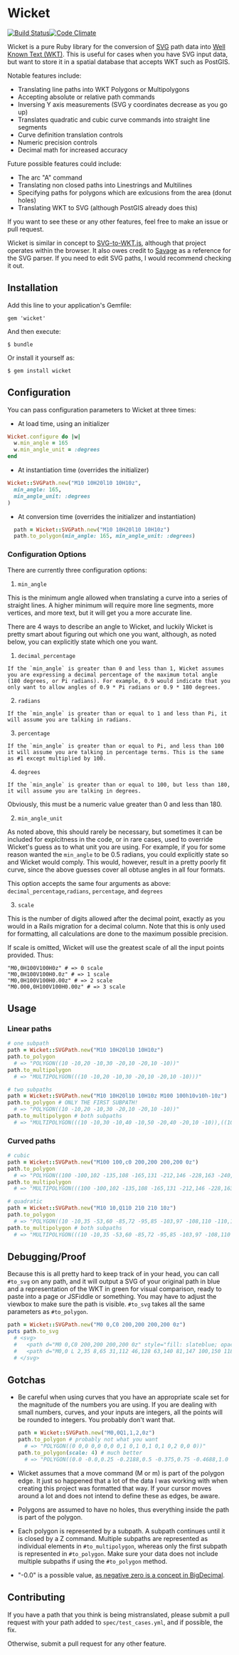 # Wicket

[![Build Status](https://travis-ci.org/rurabe/wicket.svg?branch=master)](https://travis-ci.org/rurabe/wicket)[![Code Climate](https://codeclimate.com/github/rurabe/wicket.png)](https://codeclimate.com/github/rurabe/wicket)

Wicket is a pure Ruby library for the conversion of [SVG](http://en.wikipedia.org/wiki/Scalable_Vector_Graphics) path data into [Well Known Text (WKT)](http://en.wikipedia.org/wiki/Well-known_text). This is useful for cases when you have SVG input data, but want to store it in a spatial database that accepts WKT such as PostGIS.

Notable features include:
- Translating line paths into WKT Polygons or Multipolygons
- Accepting absolute or relative path commands
- Inversing Y axis measurements (SVG y coordinates decrease as you go up)
- Translates quadratic and cubic curve commands into straight line segments
- Curve definition translation controls
- Numeric precision controls
- Decimal math for increased accuracy

Future possible features could include:
- The arc "A" command
- Translating non closed paths into Linestrings and Multilines
- Specifying paths for polygons which are exlcusions from the area (donut holes)
- Translating WKT to SVG (although PostGIS already does this)

If you want to see these or any other features, feel free to make an issue or pull request.

Wicket is similar in concept to [SVG-to-WKT.js](https://github.com/davidmcclure/svg-to-wkt), although that project operates within the browser. It also owes credit to [Savage](https://github.com/awebneck/savage) as a reference for the SVG parser. If you need to edit SVG paths, I would recommend checking it out.

## Installation

Add this line to your application's Gemfile:

    gem 'wicket'

And then execute:

    $ bundle

Or install it yourself as:

    $ gem install wicket

## Configuration

You can pass configuration parameters to Wicket at three times:

- At load time, using an initializer

```ruby
Wicket.configure do |w|
  w.min_angle = 165
  w.min_angle_unit = :degrees
end
```

- At instantiation time (overrides the initializer)

```ruby
Wicket::SVGPath.new("M10 10H20l10 10H10z",
  min_angle: 165,
  min_angle_unit: :degrees
)
```

- At conversion time (overrides the initializer and instantiation)

```ruby
  path = Wicket::SVGPath.new("M10 10H20l10 10H10z")
  path.to_polygon(min_angle: 165, min_angle_unit: :degrees)
```

### Configuration Options

There are currently three configuration options:

1. `min_angle`

  This is the minimum angle allowed when translating a curve into a series of straight lines. A higher minimum will require more line segments, more vertices, and more text, but it will get you a more accurate line.

  There are 4 ways to describe an angle to Wicket, and luckily Wicket is pretty smart about figuring out which one you want, although, as noted below, you can explicitly state which one you want.

  1. `decimal_percentage`

    If the `min_angle` is greater than 0 and less than 1, Wicket assumes you are expressing a decimal percentage of the maximum total angle (180 degrees, or Pi radians). For example, 0.9 would indicate that you only want to allow angles of 0.9 * Pi radians or 0.9 * 180 degrees.

  2. `radians`

    If the `min_angle` is greater than or equal to 1 and less than Pi, it will assume you are talking in radians.

  3. `percentage`

    If the `min_angle` is greater than or equal to Pi, and less than 100 it will assume you are talking in percentage terms. This is the same as #1 except multiplied by 100.

  4. `degrees`

    If the `min_angle` is greater than or equal to 100, but less than 180, it will assume you are talking in degrees.

  Obviously, this must be a numeric value greater than 0 and less than 180.

2. `min_angle_unit`
  
  As noted above, this should rarely be necessary, but sometimes it can be included for explcitness in the code, or in rare cases, used to override Wicket's guess as to what unit you are using. For example, if you for some reason wanted the `min_angle` to be 0.5 radians, you could explicitly state so and Wicket would comply. This would, however, result in a pretty poorly fit curve, since the above guesses cover all obtuse angles in all four formats.

  This option accepts the same four arguments as above: `decimal_percentage`,`radians`, `percentage`, and `degrees`

3. `scale`
  
  This is the number of digits allowed after the decimal point, exactly as you would in a Rails migration for a decimal column. Note that this is only used for formatting, all calculations are done to the maximum possible precision.

  If scale is omitted, Wicket will use the greatest scale of all the input points provided. Thus:
  
  ```
  "M0,0H100V100H0z" # => 0 scale
  "M0,0H100V100H0.0z" # => 1 scale
  "M0,0H100V100H0.00z" # => 2 scale
  "M0.000,0H100V100H0.00z" # => 3 scale
  ```

## Usage

### Linear paths
```ruby
# one subpath
path = Wicket::SVGPath.new("M10 10H20l10 10H10z")
path.to_polygon 
  # => "POLYGON((10 -10,20 -10,30 -20,10 -20,10 -10))"
path.to_multipolygon 
  # => "MULTIPOLYGON(((10 -10,20 -10,30 -20,10 -20,10 -10)))"

# two subpaths
path = Wicket::SVGPath.new("M10 10H20l10 10H10z M100 100h10v10h-10z")
path.to_polygon # ONLY THE FIRST SUBPATH!
  # => "POLYGON((10 -10,20 -10,30 -20,10 -20,10 -10))"
path.to_multipolygon # both subpaths
  # => "MULTIPOLYGON(((10 -10,30 -10,40 -10,50 -20,40 -20,10 -10)),((100 -100,110 -100,110 -110,100 -110,100 -100)))

```

### Curved paths
```ruby
# cubic
path = Wicket::SVGPath.new("M100 100,c0 200,200 200,200 0z")
path.to_polygon 
  # => "POLYGON((100 -100,102 -135,108 -165,131 -212,146 -228,163 -240,181 -247,200 -250,218 -247,236 -240,253 -228,268 -212,281 -191,291 -165,300 -100,100 -100))"
path.to_multipolygon 
  # => "MULTIPOLYGON(((100 -100,102 -135,108 -165,131 -212,146 -228,163 -240,181 -247,200 -250,218 -247,236 -240,253 -228,268 -212,281 -191,291 -165,300 -100,100 -100)))"

# quadratic
path = Wicket::SVGPath.new("M10 10,Q110 210 210 10z")
path.to_polygon
  # => "POLYGON((10 -10,35 -53,60 -85,72 -95,85 -103,97 -108,110 -110,122 -108,135 -103,147 -95,160 -85,185 -53,210 -10,10 -10))"
path.to_multipolygon # both subpaths
  # => "MULTIPOLYGON(((10 -10,35 -53,60 -85,72 -95,85 -103,97 -108,110 -110,122 -108,135 -103,147 -95,160 -85,185 -53,210 -10,10 -10)))

```

## Debugging/Proof

Because this is all pretty hard to keep track of in your head, you can call `#to_svg` on any path, and it will output a SVG of your original path in blue and a representation of the WKT in green for visual comparison, ready to paste into a page or JSFiddle or something. You may have to adjust the viewbox to make sure the path is visible. `#to_svg` takes all the same parameters as `#to_polygon`.

```ruby
path = Wicket::SVGPath.new("M0 0,C0 200,200 200,200 0z")
puts path.to_svg
  # <svg>
  #   <path d="M0 0,C0 200,200 200,200 0z" style="fill: slateblue; opacity:0.2"/>
  #   <path d="M0,0 L 2,35 8,65 31,112 46,128 63,140 81,147 100,150 118,147 136,140 153,128 168,112 181,91 191,65 200,0 Z" style="fill:none;stroke:lawngreen" stroke-weight="2"/>
  # </svg>

```

## Gotchas

- Be careful when using curves that you have an appropriate scale set for the magnitude of the numbers you are using. If you are dealing with small numbers, curves, and your inputs are integers, all the points will be rounded to integers. You probably don't want that.

  ```ruby
  path = Wicket::SVGPath.new("M0,0Q1,1,2,0z")
  path.to_polygon # probably not what you want
    # => "POLYGON((0 0,0 0,0 0,0 0,1 0,1 0,1 0,1 0,2 0,0 0))"
  path.to_polygon(scale: 4) # much better
    # => "POLYGON((0.0 -0.0,0.25 -0.2188,0.5 -0.375,0.75 -0.4688,1.0 -0.5,1.25 -0.4688,1.5 -0.375,1.75 -0.2188,2.0 -0.0,0.0 -0.0))"
  ```
- Wicket assumes that a move command (M or m) is part of the polygon edge. It just so happened that a lot of the data I was working with when creating this project was formatted that way. If your cursor moves around a lot and does not intend to define these as edges, be aware.
- Polygons are assumed to have no holes, thus everything inside the path is part of the polygon.
- Each polygon is represented by a subpath. A subpath continues until it is closed by a Z command. Multiple subpaths are represented as individual elements in `#to_multipolygon`, whereas only the first subpath is represented in `#to_polygon`. Make sure your data does not include multiple subpaths if using the `#to_polygon` method.
- "-0.0" is a possible value, [as negative zero is a concept in BigDecimal](http://www.ruby-doc.org/stdlib-1.9.3/libdoc/bigdecimal/rdoc/BigDecimal.html#class-BigDecimal-label-Positive+and+negative+zero).

## Contributing

If you have a path that you think is being mistranslated, please submit a pull request with your path added to `spec/test_cases.yml`, and if possible, the fix.

Otherwise, submit a pull request for any other feature.


